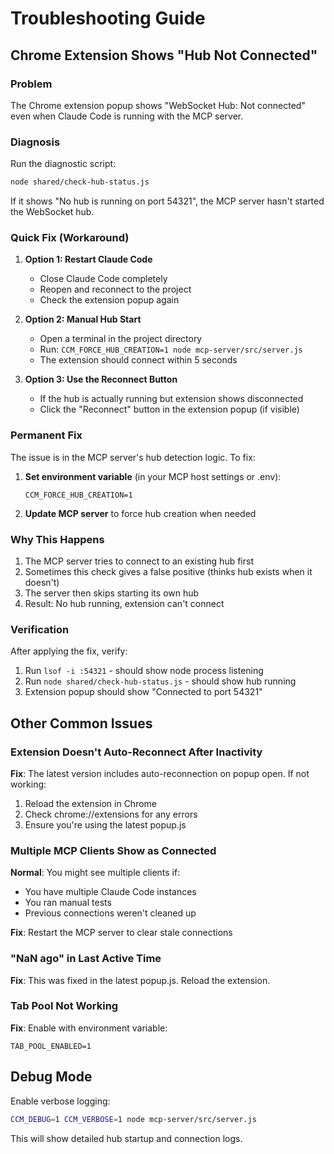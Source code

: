 # Troubleshooting Guide

## Chrome Extension Shows "Hub Not Connected"

### Problem
The Chrome extension popup shows "WebSocket Hub: Not connected" even when Claude Code is running with the MCP server.

### Diagnosis
Run the diagnostic script:
```bash
node shared/check-hub-status.js
```

If it shows "No hub is running on port 54321", the MCP server hasn't started the WebSocket hub.

### Quick Fix (Workaround)

1. **Option 1: Restart Claude Code**
   - Close Claude Code completely
   - Reopen and reconnect to the project
   - Check the extension popup again

2. **Option 2: Manual Hub Start**
   - Open a terminal in the project directory
   - Run: `CCM_FORCE_HUB_CREATION=1 node mcp-server/src/server.js`
   - The extension should connect within 5 seconds

3. **Option 3: Use the Reconnect Button**
   - If the hub is actually running but extension shows disconnected
   - Click the "Reconnect" button in the extension popup (if visible)

### Permanent Fix

The issue is in the MCP server's hub detection logic. To fix:

1. **Set environment variable** (in your MCP host settings or .env):
   ```
   CCM_FORCE_HUB_CREATION=1
   ```

2. **Update MCP server** to force hub creation when needed

### Why This Happens

1. The MCP server tries to connect to an existing hub first
2. Sometimes this check gives a false positive (thinks hub exists when it doesn't)
3. The server then skips starting its own hub
4. Result: No hub running, extension can't connect

### Verification

After applying the fix, verify:
1. Run `lsof -i :54321` - should show node process listening
2. Run `node shared/check-hub-status.js` - should show hub running
3. Extension popup should show "Connected to port 54321"

## Other Common Issues

### Extension Doesn't Auto-Reconnect After Inactivity

**Fix**: The latest version includes auto-reconnection on popup open. If not working:
1. Reload the extension in Chrome
2. Check chrome://extensions for any errors
3. Ensure you're using the latest popup.js

### Multiple MCP Clients Show as Connected

**Normal**: You might see multiple clients if:
- You have multiple Claude Code instances
- You ran manual tests
- Previous connections weren't cleaned up

**Fix**: Restart the MCP server to clear stale connections

### "NaN ago" in Last Active Time

**Fix**: This was fixed in the latest popup.js. Reload the extension.

### Tab Pool Not Working

**Fix**: Enable with environment variable:
```
TAB_POOL_ENABLED=1
```

## Debug Mode

Enable verbose logging:
```bash
CCM_DEBUG=1 CCM_VERBOSE=1 node mcp-server/src/server.js
```

This will show detailed hub startup and connection logs.